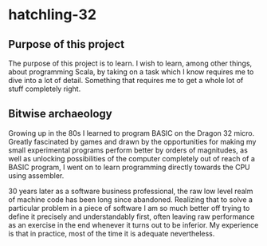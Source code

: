 # hatchling-32

## Purpose of this project

The purpose of this project is to learn. I wish to learn, among other things, about programming Scala, by taking on a task which I know requires me to dive into a lot of detail. Something that requires me to get a whole lot of stuff completely right.

## Bitwise archaeology

Growing up in the 80s I learned to program BASIC on the Dragon 32 micro. Greatly fascinated by games and drawn by the opportunities for making my small experimental programs perform better by orders of magnitudes, as well as unlocking possibilities of the computer completely out of reach of a BASIC program, I went on to learn programming directly towards the CPU using assembler. 

30 years later as a software business professional, the raw low level realm of machine code has been long since abandoned. Realizing that to solve a particular problem in a piece of software I am so much better off trying to define it precisely and understandably first, often leaving raw performance as an exercise in the end whenever it turns out 
to be inferior. My experience is that in practice, most of the time it is adequate nevertheless.
